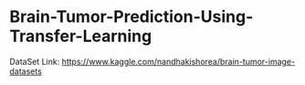 # Brain-Tumor-Prediction-Using-Transfer-Learning

DataSet Link: 
https://www.kaggle.com/nandhakishorea/brain-tumor-image-datasets
